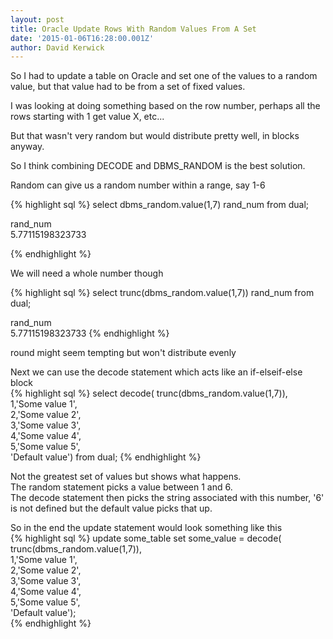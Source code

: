```yaml
---
layout: post
title: Oracle Update Rows With Random Values From A Set
date: '2015-01-06T16:28:00.001Z'
author: David Kerwick
---
```


So I had to update a table on Oracle and set one of the values to a random value, but that value had to be from a set of fixed values.  

I was looking at doing something based on the row number, perhaps all the rows starting with 1 get value X, etc...  

But that wasn't very random but would distribute pretty well, in blocks anyway.  

So I think combining DECODE and DBMS_RANDOM is the best solution.  

Random can give us a random number within a range, say 1-6  

{% highlight sql %}
select dbms_random.value(1,7) rand_num from dual;  

rand_num  
5.77115198323733

{% endhighlight  %}

We will need a whole number though  

{% highlight sql %}
select trunc(dbms_random.value(1,7)) rand_num from dual;  

rand_num  
5.77115198323733
{% endhighlight  %}

round might seem tempting but won't distribute evenly  

Next we can use the decode statement which acts like an if-elseif-else block  
{% highlight sql %}
select decode( trunc(dbms_random.value(1,7)),  
1,'Some value 1',  
2,'Some value 2',  
3,'Some value 3',  
4,'Some value 4',  
5,'Some value 5',  
'Default value') from dual;
{% endhighlight  %}

Not the greatest set of values but shows what happens.   
The random statement picks a value between 1 and 6.  
The decode statement then picks the string associated with this number, '6' is not defined but the default value picks that up.  

So in the end the update statement would look something like this  
{% highlight sql %}
update some_table set some_value = decode( trunc(dbms_random.value(1,7)),  
1,'Some value 1',  
2,'Some value 2',  
3,'Some value 3',  
4,'Some value 4',  
5,'Some value 5',  
'Default value');  
{% endhighlight  %}
